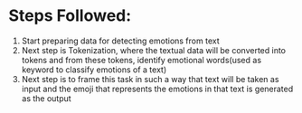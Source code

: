 


# Steps Followed:

1. Start preparing data for detecting emotions from text
2. Next step is Tokenization, where the textual data will be converted into tokens and from these tokens, identify emotional words(used as keyword to classify emotions of a text)
3. Next step is to frame this task in such a way that text will be taken as input and the emoji that represents the emotions in that text is generated as the output


